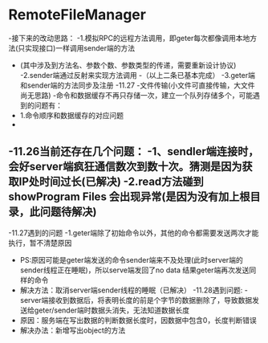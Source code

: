 # RemoteFileManager
-接下来的改动思路：
 -1.模拟RPC的远程方法调用，即geter每次都像调用本地方法(只实现接口)一样调用sender端的方法
 -	(其中涉及到方法名、参数个数、参数类型的传递，需要重新设计协议)
 -2.sender端通过反射来实现方法调用
 -（以上二条已基本完成）
 -3.geter端和sender端的方法同步及注册
 -11.27
 -文件传输(小文件可直接传输，大文件尚无思路)
 -命令和数据缓存不再只存储一次，建立一个队列存储多个，可能遇到的问题有：
 -	1.命令顺序和数据缓存的对应问题
 -
 -11.26当前还存在几个问题：
 -1、sendler端连接时，会好server端疯狂通信数次到数十次。猜测是因为获取IP处时间过长(已解决)
 -2.read方法碰到 showProgram Files 会出现异常(是因为没有加上根目录，此问题待解决)
 -
 -11.27遇到的问题
 -1.geter端除了初始命令以外，其他的命令都需要发送两次才能执行，暂不清楚原因
 -	PS:原因可能是geter端发送的命令sender端来不及处理(此时server端的sender线程正在睡眠)，所以serve端发回了no data 结果geter端再次发送同样的命令
 -	解决方法：取消server端sender线程的睡眠（已解决）
 -11.28遇到问题:
 -server端接收到数据后，将表明长度的前是个字节的数据删除了，导致数据发送给geter/sender端时数据头消失，无法知道数据长度
 -	原因：服务端在写出数据的判断数据长度时，因数据中包含0，长度判断错误
 -	解决办法：新增写出object的方法
